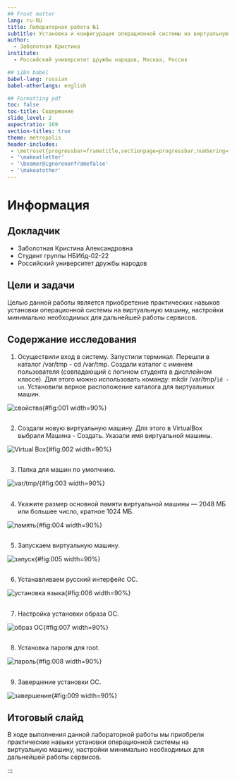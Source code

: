 ```yaml
---
## Front matter
lang: ru-RU
title: Лабораторная работа №1
subtitle: Установка и конфигурация операционной системы на виртуальную машину
author:
  - Заболотная Кристина
institute:
  - Российский университет дружбы народов, Москва, Россия

## i18n babel
babel-lang: russian
babel-otherlangs: english

## Formatting pdf
toc: false
toc-title: Содержание
slide_level: 2
aspectratio: 169
section-titles: true
theme: metropolis
header-includes:
 - \metroset{progressbar=frametitle,sectionpage=progressbar,numbering=fraction}
 - '\makeatletter'
 - '\beamer@ignorenonframefalse'
 - '\makeatother'
---
```


# Информация

## Докладчик

  * Заболотная Кристина Александровна
  * Студент группы НБИбд-02-22
  * Российский университет дружбы народов

## Цели и задачи

Целью данной работы является приобретение практических навыков установки операционной системы на виртуальную машину, настройки минимально необходимых для дальнейшей работы сервисов.

## Содержание исследования

1. Осуществили вход в систему. Запустили терминал. Перешли в каталог /var/tmp - cd /var/tmp. 
Создали каталог с именем пользователя (совпадающий с логином студента в дисплейном классе). Для этого можно использовать команду: mkdir /var/tmp/`id -un`. Установили верное расположение каталога для виртуальных машин. 

![свойства](image/л11.png){#fig:001 width=90%}

##

2. Создали новую виртуальную машину. Для этого в VirtualBox выбрали Машина - Создать. Указали имя виртуальной машины. 

![Virtual Box](image/л12.png){#fig:002 width=90%}

##

3. Папка для машин по умолчнию. 

![var/tmp/](image/л13.png){#fig:003 width=90%}

##

4. Укажите размер основной памяти виртуальной машины — 2048 МБ или большее число, кратное 1024 МБ. 

![память](image/л14.png){#fig:004 width=90%}

##

5. Запускаем виртуальную машину. 

![запуск](image/л15.png){#fig:005 width=90%}

##

6. Устанавливаем русский интерфейс ОС.

![установка языка](image/л16.png){#fig:006 width=90%}

##

7. Настройка установки образа ОС.

![образ ОС](image/л17.png){#fig:007 width=90%}

##

8. Установка пароля для root.

![пароль](image/л18.png){#fig:008 width=90%}

##

9. Завершение установки ОС. 

![завершение](image/л19.png){#fig:009 width=90%}

## Итоговый слайд

В ходе выполнения данной лабораторной работы мы приобрели практические навыки установки операционной системы на виртуальную машину, настройки минимально необходимых для дальнейшей работы сервисов.

:::

